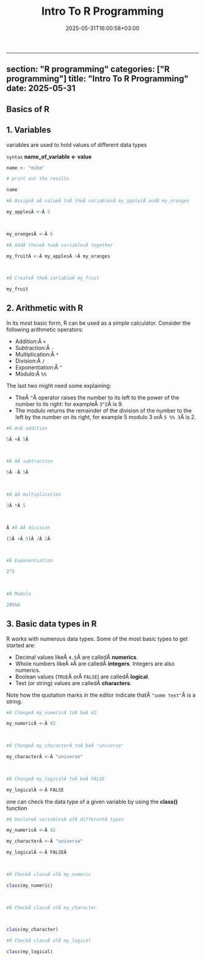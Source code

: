 ﻿---
title: "Intro To R Programming"
date: 2025-05-31T16:00:58+03:00
section: "R programming"
categories: ["R programming"]
---
---
section: "R programming"
categories: ["R programming"]
title: "Intro To R Programming"
date: 2025-05-31
---
## Basics of R 

## 1. Variables
variables are used to hold values of different data types 

`syntax`  **name_of_variable  <- value**

```R
name <- "mike"

# print out the results

name

#Â AssignÂ aÂ valueÂ toÂ theÂ variablesÂ my_applesÂ andÂ my_oranges

my_applesÂ <-Â 5

  

my_orangesÂ <-Â 6

#Â AddÂ theseÂ twoÂ variablesÂ together

my_fruitÂ <-Â my_applesÂ +Â my_oranges

  

#Â CreateÂ theÂ variableÂ my_fruit

my_fruit
```

## 2. Arithmetic with R

In its most basic form, R can be used as a simple calculator. Consider the following arithmetic operators:

- Addition:Â `+`
- Subtraction:Â `-`
- Multiplication:Â `*`
- Division:Â `/`
- Exponentiation:Â `^`
- Modulo:Â `%%`

The last two might need some explaining:

- TheÂ `^`Â operator raises the number to its left to the power of the number to its right: for exampleÂ `3^2`Â is 9.
- The modulo returns the remainder of the division of the number to the left by the number on its right, for example 5 modulo 3 orÂ `5 %% 3`Â is 2.

```R
#Â AnÂ addition

5Â +Â 5Â 

  

#Â AÂ subtraction

5Â -Â 5Â 

  

#Â AÂ multiplication

3Â *Â 5

  

Â #Â AÂ division

(5Â +Â 5)Â /Â 2Â 

  

#Â Exponentiation

2^5

  

#Â Modulo

28%%6
```
## 3.  Basic data types in R

R works with numerous data types. Some of the most basic types to get started are:

- Decimal values likeÂ `4.5`Â are calledÂ **numerics**.
- Whole numbers likeÂ `4`Â are calledÂ **integers**. Integers are also numerics.
- Boolean values (`TRUE`Â orÂ `FALSE`) are calledÂ **logical**.
- Text (or string) values are calledÂ **characters**.

Note how the quotation marks in the editor indicate thatÂ `"some text"`Â is a string.

```R
#Â ChangeÂ my_numericÂ toÂ beÂ 42

my_numericÂ <-Â 42

  

#Â ChangeÂ my_characterÂ toÂ beÂ "universe"

my_characterÂ <-Â "universe"

  

#Â ChangeÂ my_logicalÂ toÂ beÂ FALSE

my_logicalÂ <-Â FALSE
```

one can check the data type of a given variable by using the **class()** function 

```R
#Â DeclareÂ variablesÂ ofÂ differentÂ types

my_numericÂ <-Â 42

my_characterÂ <-Â "universe"

my_logicalÂ <-Â FALSEÂ 

  

#Â CheckÂ classÂ ofÂ my_numeric

class(my_numeric)

  

#Â CheckÂ classÂ ofÂ my_character

  

class(my_character)

#Â CheckÂ classÂ ofÂ my_logical

class(my_logical)
```
